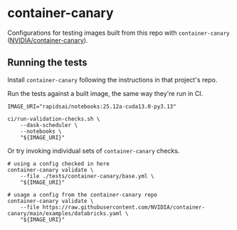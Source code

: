 # container-canary

Configurations for testing images built from this repo with `container-canary` ([NVIDIA/container-canary](https://github.com/NVIDIA/container-canary)).

## Running the tests

Install `container-canary` following the instructions in that project's repo.

Run the tests against a built image, the same way they're run in CI.

```shell
IMAGE_URI="rapidsai/notebooks:25.12a-cuda13.0-py3.13"

ci/run-validation-checks.sh \
    --dask-scheduler \
    --notebooks \
    "${IMAGE_URI}"
```

Or try invoking individual sets of `container-canary` checks.

```shell
# using a config checked in here
container-canary validate \
    --file ./tests/container-canary/base.yml \
    "${IMAGE_URI}"

# usage a config from the container-canary repo
container-canary validate \
    --file https://raw.githubusercontent.com/NVIDIA/container-canary/main/examples/databricks.yaml \
    "${IMAGE_URI}"
```
